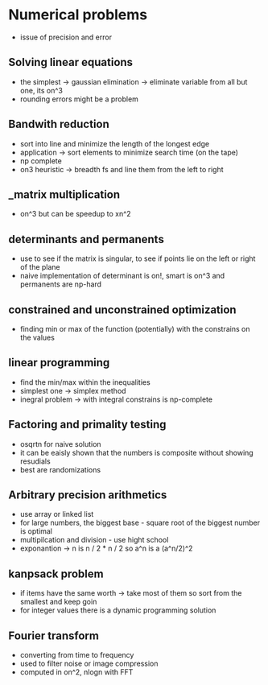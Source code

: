 # Numerical problems

- issue of precision and error


## Solving linear equations

- the simplest -> gaussian elimination -> eliminate variable from all but one, its on^3
- rounding errors might be a problem

## Bandwith reduction

- sort into line and minimize the length of the longest edge
- application -> sort elements to minimize search time (on the tape)
- np complete
- on3 heuristic -> breadth fs and line them from the left to right

## _matrix multiplication

- on^3 but can be speedup to xn^2

## determinants and permanents

- use to see if the matrix is singular, to  see if points lie on the left or right of the plane
- naive implementation of determinant is on!, smart is on^3 and permanents are np-hard

## constrained and unconstrained optimization

- finding min or max of the function (potentially) with the constrains on the values

## linear programming
- find the min/max within the inequalities
- simplest one -> simplex method
- inegral problem -> with integral constrains is np-complete

## Factoring and primality testing
- osqrtn for naive solution
- it can be eaisly shown that the numbers is composite without showing resudials
- best are randomizations

## Arbitrary precision arithmetics
- use array or linked list
- for large numbers, the biggest base - square root of the biggest number is optimal
- multipilcation and division - use hight school 
- exponantion -> n is n / 2 * n / 2 so a^n is a (a^n/2)^2

## kanpsack problem
- if items have the same worth -> take most of them so sort from the smallest and keep goin
- for integer values there is a dynamic programming solution

## Fourier transform

- converting from time to frequency
- used to filter noise or image compression
- computed in on^2, nlogn with FFT


